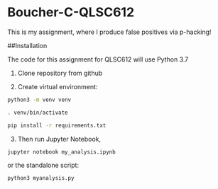# Boucher-C-QLSC612

This is my assignment, where I produce false positives via p-hacking!

##Installation

The code for this assignment for QLSC612 will use Python 3.7

1. Clone repository from github

2. Create virtual environment:

```bash
python3 -m venv venv

. venv/bin/activate

pip install -r requirements.txt
```

3. Then run Jupyter Notebook,

```bash
jupyter notebook my_analysis.ipynb
```
or the standalone script:

```bash
python3 myanalysis.py
```
